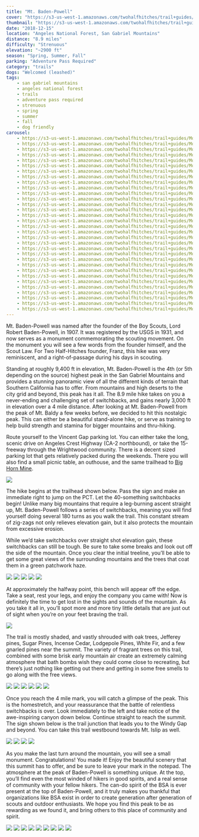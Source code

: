 ```yaml
---
title: "Mt. Baden-Powell"
cover: "https://s3-us-west-1.amazonaws.com/twohalfhitches/trail+guides/Mount+Baden-Powell/_J8A6700.jpg"
thumbnail: "https://s3-us-west-1.amazonaws.com/twohalfhitches/trail+guides/Mount+Baden-Powell/thumbnail.jpeg"
date: "2018-12-15"
location: "Angeles National Forest, San Gabriel Mountains"
distance: "8.9 miles"
difficulty: "Strenuous"
elevation: "~2900 ft"
season: "Spring, Summer, Fall"
parking: "Adventure Pass Required"
category: "trails"
dogs: "Welcomed (leashed)"
tags:
    - san gabriel mountains
    - angeles national forest
    - trails
    - adventure pass required
    - strenuous
    - spring
    - summer
    - fall
    - dog friendly
carousel:
    - https://s3-us-west-1.amazonaws.com/twohalfhitches/trail+guides/Mount+Baden-Powell/Gallery/_J8A6569.jpg
    - https://s3-us-west-1.amazonaws.com/twohalfhitches/trail+guides/Mount+Baden-Powell/Gallery/_J8A6570.jpg
    - https://s3-us-west-1.amazonaws.com/twohalfhitches/trail+guides/Mount+Baden-Powell/Gallery/_J8A6575.jpg
    - https://s3-us-west-1.amazonaws.com/twohalfhitches/trail+guides/Mount+Baden-Powell/Gallery/_J8A6583.jpg
    - https://s3-us-west-1.amazonaws.com/twohalfhitches/trail+guides/Mount+Baden-Powell/Gallery/_J8A6586.jpg
    - https://s3-us-west-1.amazonaws.com/twohalfhitches/trail+guides/Mount+Baden-Powell/Gallery/_J8A6589.jpg
    - https://s3-us-west-1.amazonaws.com/twohalfhitches/trail+guides/Mount+Baden-Powell/Gallery/_J8A6594.jpg
    - https://s3-us-west-1.amazonaws.com/twohalfhitches/trail+guides/Mount+Baden-Powell/Gallery/_J8A6603.jpg
    - https://s3-us-west-1.amazonaws.com/twohalfhitches/trail+guides/Mount+Baden-Powell/Gallery/_J8A6615.jpg
    - https://s3-us-west-1.amazonaws.com/twohalfhitches/trail+guides/Mount+Baden-Powell/Gallery/_J8A6626.jpg
    - https://s3-us-west-1.amazonaws.com/twohalfhitches/trail+guides/Mount+Baden-Powell/Gallery/_J8A6628.jpg
    - https://s3-us-west-1.amazonaws.com/twohalfhitches/trail+guides/Mount+Baden-Powell/Gallery/_J8A6635.jpg
    - https://s3-us-west-1.amazonaws.com/twohalfhitches/trail+guides/Mount+Baden-Powell/Gallery/_J8A6644.jpg
    - https://s3-us-west-1.amazonaws.com/twohalfhitches/trail+guides/Mount+Baden-Powell/Gallery/_J8A6649.jpg
    - https://s3-us-west-1.amazonaws.com/twohalfhitches/trail+guides/Mount+Baden-Powell/Gallery/_J8A6659.jpg
    - https://s3-us-west-1.amazonaws.com/twohalfhitches/trail+guides/Mount+Baden-Powell/Gallery/_J8A6665.jpg
    - https://s3-us-west-1.amazonaws.com/twohalfhitches/trail+guides/Mount+Baden-Powell/Gallery/_J8A6667.jpg
    - https://s3-us-west-1.amazonaws.com/twohalfhitches/trail+guides/Mount+Baden-Powell/Gallery/_J8A6675.jpg
    - https://s3-us-west-1.amazonaws.com/twohalfhitches/trail+guides/Mount+Baden-Powell/Gallery/_J8A6684.jpg
    - https://s3-us-west-1.amazonaws.com/twohalfhitches/trail+guides/Mount+Baden-Powell/Gallery/_J8A6687.jpg
    - https://s3-us-west-1.amazonaws.com/twohalfhitches/trail+guides/Mount+Baden-Powell/Gallery/_J8A6690.jpg
    - https://s3-us-west-1.amazonaws.com/twohalfhitches/trail+guides/Mount+Baden-Powell/Gallery/_J8A6702.jpg
    - https://s3-us-west-1.amazonaws.com/twohalfhitches/trail+guides/Mount+Baden-Powell/Gallery/_J8A6705.jpg
    - https://s3-us-west-1.amazonaws.com/twohalfhitches/trail+guides/Mount+Baden-Powell/Gallery/_J8A6706.jpg
    - https://s3-us-west-1.amazonaws.com/twohalfhitches/trail+guides/Mount+Baden-Powell/Gallery/_J8A6708.jpg
    - https://s3-us-west-1.amazonaws.com/twohalfhitches/trail+guides/Mount+Baden-Powell/Gallery/_J8A6709.jpg    
    - https://s3-us-west-1.amazonaws.com/twohalfhitches/trail+guides/Mount+Baden-Powell/Gallery/_J8A6711.jpg    
    - https://s3-us-west-1.amazonaws.com/twohalfhitches/trail+guides/Mount+Baden-Powell/Gallery/_J8A6712.jpg    
    - https://s3-us-west-1.amazonaws.com/twohalfhitches/trail+guides/Mount+Baden-Powell/Gallery/_J8A6713.jpg    
    - https://s3-us-west-1.amazonaws.com/twohalfhitches/trail+guides/Mount+Baden-Powell/Gallery/_J8A6717.jpg    
    - https://s3-us-west-1.amazonaws.com/twohalfhitches/trail+guides/Mount+Baden-Powell/Gallery/_J8A6724.jpg    
    - https://s3-us-west-1.amazonaws.com/twohalfhitches/trail+guides/Mount+Baden-Powell/Gallery/_J8A6729.jpg    
---
```


Mt. Baden-Powell was named after the founder of the Boy Scouts, Lord Robert Baden-Powell, in 1907. It was registered by the USGS in 1931, and now serves as a monument commemorating the scouting movement. On the monument you will see a few words from the founder himself, and the Scout Law. For Two Half-Hitches founder, Franz, this hike was very reminiscent, and a right-of-passage during his days in scouting.

Standing at roughly 9,400 ft in elevation, Mt. Baden-Powell is the 4th (or 5th depending on the source) highest peak in the San Gabriel Mountains and provides a stunning panoramic view of all the different kinds of terrain that Southern California has to offer. From mountains and high deserts to the city grid and beyond, this peak has it all. The 8.9 mile hike takes on you a never-ending and challenging set of switchbacks, and gains nearly 3,000 ft in elevation over a 4 mile distance. After looking at Mt. Baden-Powell from the peak of Mt. Baldy a few weeks before, we decided to hit this nostalgic peak. This can either be a beautiful stand-alone hike, or serve as training to help build strength and stamina for bigger mountains and thru-hiking.

Route yourself to the Vincent Gap parking lot. You can either take the long, scenic drive on Angeles Crest Highway (CA-2 northbound), or take the 15-freeway through the Wrightwood community. There is a decent sized parking lot that gets relatively packed during the weekends. There you will also find a small picnic table, an outhouse, and the same trailhead to <a href="/big-horn-mine-via-vincent-gap">Big Horn Mine</a>.

![](https://s3-us-west-1.amazonaws.com/twohalfhitches/trail+guides/Mount+Baden-Powell/Content/_J8A6566.jpg)

The hike begins at the trailhead shown below. Pass the sign and make an immediate right to jump on the PCT. Let the 40-something switchbacks begin! Unlike many big mountains that require a leg-burning ascent straight up, Mt. Baden-Powell follows a series of switchbacks, meaning you will find yourself doing several 180 turns as you walk the trail. This constant stream of zig-zags not only relieves elevation gain, but it also protects the mountain from excessive erosion.

While we’d take switchbacks over straight shot elevation gain, these switchbacks can still be tough. Be sure to take some breaks and look out off the side of the mountain. Once you clear the initial treeline, you’ll be able to get some great views of the surrounding mountains and the trees that coat them in a green patchwork haze.

![](https://s3-us-west-1.amazonaws.com/twohalfhitches/trail+guides/Mount+Baden-Powell/Content/_J8A6568.jpg)
![](https://s3-us-west-1.amazonaws.com/twohalfhitches/trail+guides/Mount+Baden-Powell/Content/_J8A6573.jpg)
![](https://s3-us-west-1.amazonaws.com/twohalfhitches/trail+guides/Mount+Baden-Powell/Content/_J8A6596.jpg)
![](https://s3-us-west-1.amazonaws.com/twohalfhitches/trail+guides/Mount+Baden-Powell/Content/_J8A6600.jpg)
![](https://s3-us-west-1.amazonaws.com/twohalfhitches/trail+guides/Mount+Baden-Powell/Content/_J8A6622.jpg)

At approximately the halfway point, this bench will appear off the edge. Take a seat, rest your legs, and enjoy the company you came with! Now is definitely the time to get lost in the sights and sounds of the mountain. As you take it all in, you’ll spot more and more tiny little details that are just out of sight when you’re on your feet braving the trail.

![](https://s3-us-west-1.amazonaws.com/twohalfhitches/trail+guides/Mount+Baden-Powell/Content/_J8A6617.jpg)

The trail is mostly shaded, and vastly shrouded with oak trees, Jefferey pines, Sugar Pines, Incense Cedar, Lodgepole Pines, White Fir, and a few gnarled pines near the summit. The variety of fragrant trees on this trail, combined with some brisk early mountain air create an extremely calming atmosphere that bath bombs wish they could come close to recreating, but there’s just nothing like getting out there and getting in some free smells to go along with the free views.

![](https://s3-us-west-1.amazonaws.com/twohalfhitches/trail+guides/Mount+Baden-Powell/Content/_J8A6579.jpg)
![](https://s3-us-west-1.amazonaws.com/twohalfhitches/trail+guides/Mount+Baden-Powell/Content/_J8A6581.jpg)
![](https://s3-us-west-1.amazonaws.com/twohalfhitches/trail+guides/Mount+Baden-Powell/Content/_J8A6609.jpg)
![](https://s3-us-west-1.amazonaws.com/twohalfhitches/trail+guides/Mount+Baden-Powell/Content/_J8A6623.jpg)
![](https://s3-us-west-1.amazonaws.com/twohalfhitches/trail+guides/Mount+Baden-Powell/Content/_J8A6632.jpg)
![](https://s3-us-west-1.amazonaws.com/twohalfhitches/trail+guides/Mount+Baden-Powell/Content/_J8A6654.jpg)

Once you reach the 4 mile mark, you will catch a glimpse of the peak. This is the homestretch, and your reassurance that the battle of relentless switchbacks is over. Look immediately to the left and take notice of the awe-inspiring canyon down below. Continue straight to reach the summit. The sign shown below is the trail junction that leads you to the Windy Gap and beyond. You can take this trail westbound towards Mt. Islip as well.

![](https://s3-us-west-1.amazonaws.com/twohalfhitches/trail+guides/Mount+Baden-Powell/Content/_J8A6668.jpg)
![](https://s3-us-west-1.amazonaws.com/twohalfhitches/trail+guides/Mount+Baden-Powell/Content/_J8A6669.jpg)
![](https://s3-us-west-1.amazonaws.com/twohalfhitches/trail+guides/Mount+Baden-Powell/Content/_J8A6727.jpg)
![](https://s3-us-west-1.amazonaws.com/twohalfhitches/trail+guides/Mount+Baden-Powell/Content/_J8A6671.jpg)

As you make the last turn around the mountain, you will see a small monument. Congratulations! You made it! Enjoy the beautiful scenery that this summit has to offer, and be sure to leave your mark in the notepad. The atmosphere at the peak of Baden-Powell is something unique. At the top, you’ll find even the most winded of hikers in good spirits, and a real sense of community with your fellow hikers. The can-do spirit of the BSA is ever present at the top of Baden-Powell, and it truly makes you thankful that organizations like BSA exist in order to create generation after generation of scouts and outdoor enthusiasts. We hope you find this peak to be as rewarding as we found it, and bring others to this place of community and spirit.

![](https://s3-us-west-1.amazonaws.com/twohalfhitches/trail+guides/Mount+Baden-Powell/Content/_J8A6677.jpg)
![](https://s3-us-west-1.amazonaws.com/twohalfhitches/trail+guides/Mount+Baden-Powell/Content/_J8A6679.jpg)
![](https://s3-us-west-1.amazonaws.com/twohalfhitches/trail+guides/Mount+Baden-Powell/Content/_J8A6681.jpg)
![](https://s3-us-west-1.amazonaws.com/twohalfhitches/trail+guides/Mount+Baden-Powell/Content/_J8A6683.jpg)
![](https://s3-us-west-1.amazonaws.com/twohalfhitches/trail+guides/Mount+Baden-Powell/Content/_J8A6685.jpg)
![](https://s3-us-west-1.amazonaws.com/twohalfhitches/trail+guides/Mount+Baden-Powell/Content/_J8A6686.jpg)
![](https://s3-us-west-1.amazonaws.com/twohalfhitches/trail+guides/Mount+Baden-Powell/Content/_J8A6689.jpg)
![](https://s3-us-west-1.amazonaws.com/twohalfhitches/trail+guides/Mount+Baden-Powell/Content/_J8A6694.jpg)
![](https://s3-us-west-1.amazonaws.com/twohalfhitches/trail+guides/Mount+Baden-Powell/Content/_J8A6698.jpg)
